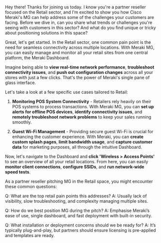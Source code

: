 Hey there! Thanks for joining us today. I know you're a partner reseller focused on the Retail sector, and I'm excited to show you how Cisco Meraki's MG can help address some of the challenges your customers are facing. Before we dive in, can you share what trends or challenges you're seeing with customers in this sector? And what do you find unique or tricky about positioning solutions in this space?

Great, let's get started. In the Retail sector, one common pain point is the need for seamless connectivity across multiple locations. With Meraki MG, you can easily manage and monitor all your retail sites from one central platform, the Meraki Dashboard.

Imagine being able to **view real-time network performance**, **troubleshoot connectivity issues**, and **push out configuration changes** across all your stores with just a few clicks. That's the power of Meraki's single pane of glass interface.

Let's take a look at a few specific use cases tailored to Retail:

1. **Monitoring POS System Connectivity** - Retailers rely heavily on their POS systems to process transactions. With Meraki MG, you can **set up alerts for offline POS devices**, **identify connectivity issues**, and **remotely troubleshoot network problems** to keep your sales running smoothly.

2. **Guest Wi-Fi Management** - Providing secure guest Wi-Fi is crucial for enhancing the customer experience. With Meraki, you can **create custom splash pages**, **limit bandwidth usage**, and **capture customer data** for marketing purposes, all through the intuitive Dashboard.

Now, let's navigate to the Dashboard and **click 'Wireless > Access Points'** to see an overview of all your retail locations. From here, you can easily **monitor client connections**, **configure SSIDs**, and **run network-wide speed tests**.

As a partner reseller pitching MG in the Retail space, you might encounter these common questions:

Q: What are the top retail pain points this addresses?
A: Usually lack of visibility, slow troubleshooting, and complexity managing multiple sites.

Q: How do we best position MG during the pitch?
A: Emphasise Meraki’s ease of use, single dashboard, and fast deployment with built-in security.

Q: What installation or deployment concerns should we be ready for?
A: It’s typically plug-and-play, but partners should ensure licensing is pre-applied and templates are ready.